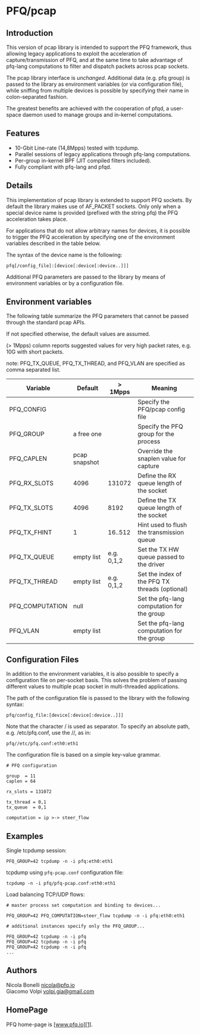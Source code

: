 PFQ/pcap 
========

Introduction
------------

This version of pcap library is intended to support the PFQ framework, thus allowing 
legacy applications to exploit the acceleration of capture/transmission of PFQ, and at the 
same time to take advantage of pfq-lang computations to filter and dispatch packets
across pcap sockets.

The pcap library interface is *unchanged*. Additional data (e.g. pfq group) is passed 
to the library as environment variables (or via configuration file), while sniffing 
from multiple devices is possible by specifying their name in colon-separated fashion.

The greatest benefits are achieved with the cooperation of pfqd, a user-space daemon used
to manage groups and in-kernel computations.


Features
--------

* 10-Gbit Line-rate (14,8Mpps) tested with tcpdump.
* Parallel sessions of legacy applications through pfq-lang computations.
* Per-group in-kernel BPF (JIT compiled filters included).
* Fully compliant with pfq-lang and pfqd.


Details
-------

This implementation of pcap library is extended to support PFQ sockets. By default
the library makes use of AF\_PACKET sockets. Only only when a special device name 
is provided (prefixed with the string pfq) the PFQ acceleration takes place. 

For applications that do not allow arbitrary names for devices, it is possible 
to trigger the PFQ acceleration by specifying one of the environment variables
described in the table below.

The syntax of the device name is the following:

```
pfq[/config_file]:[device[:device[:device..]]]
```

Additional PFQ parameters are passed to the library by means of environment variables 
or by a configuration file.


Environment variables
---------------------

The following table summarize the PFQ parameters that cannot be passed through the 
standard pcap APIs.

If not specified otherwise, the default values are assumed. 

(> 1Mpps) column reports suggested values for very high packet rates, 
e.g. 10G with short packets. 

note: PFQ\_TX\_QUEUE, PFQ\_TX\_THREAD, and PFQ\_VLAN are specified as comma separated list.


Variable          |    Default    |  > 1Mpps  | Meaning
------------------|---------------|-----------|--------------------------------------------
PFQ\_CONFIG       |               |           | Specify the PFQ/pcap config file
PFQ\_GROUP        |  a free one   |           | Specify the PFQ group for the process
PFQ\_CAPLEN       | pcap snapshot |           | Override the snaplen value for capture
PFQ\_RX\_SLOTS    |    4096       |  131072   | Define the RX queue length of the socket   
PFQ\_TX\_SLOTS    |    4096       |   8192    | Define the TX queue length of the socket   
PFQ\_TX\_FHINT    |      1        | 16..512   | Hint used to flush the transmission queue
PFQ\_TX\_QUEUE    | empty list    |e.g. 0,1,2 | Set the TX HW queue passed to the driver
PFQ\_TX\_THREAD   | empty list    |e.g. 0,1,2 | Set the index of the PFQ TX threads (optional)
PFQ\_COMPUTATION  |    null       |           | Set the pfq-lang computation for the group
PFQ\_VLAN         | empty list    |           | Set the pfq-lang computation for the group


Configuration Files
-------------------

In addition to the environment variables, it is also possible to specify a configuration file 
on per-socket basis. This solves the problem of passing different values to multiple pcap 
socket in multi-threaded applications.

The path of the configuration file is passed to the library with the following syntax:

```
pfq/config_file:[device[:device[:device..]]]
```
Note that the character / is used as separator. To specify an absolute path, e.g. /etc/pfq.conf, 
use the //, as in:


```
pfq//etc/pfq.conf:eth0:eth1
```

The configuration file is based on a simple key-value grammar.

```
# PFQ configuration 

group  = 11
caplen = 64

rx_slots = 131072

tx_thread = 0,1
tx_queue  = 0,1

computation = ip >-> steer_flow
```

Examples
--------

Single tcpdump session:

```
PFQ_GROUP=42 tcpdump -n -i pfq:eth0:eth1
```

tcpdump using `pfq-pcap.conf` configuration file:

```
tcpdump -n -i pfq/pfq-pcap.conf:eth0:eth1
```

Load balancing TCP/UDP flows:

```
# master process set computation and binding to devices...

PFQ_GROUP=42 PFQ_COMPUTATION=steer_flow tcpdump -n -i pfq:eth0:eth1

# additional instances specify only the PFQ_GROUP...

PFQ_GROUP=42 tcpdump -n -i pfq
PFQ_GROUP=42 tcpdump -n -i pfq
PFQ_GROUP=42 tcpdump -n -i pfq
...
```

Authors
-------

Nicola Bonelli <nicola@pfq.io>  
Giacomo Volpi <volpi.gia@gmail.com>


HomePage
--------

PFQ home-page is [www.pfq.io][1]. 


[1]: http://www.pfq.io
